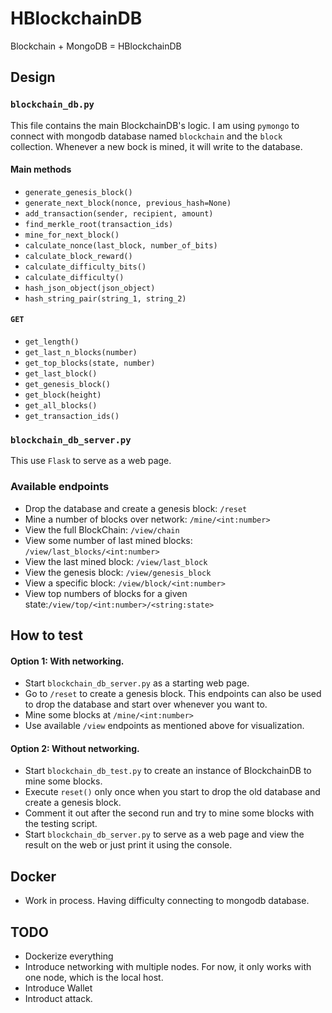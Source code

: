 # HBlockchainDB
Blockchain + MongoDB = HBlockchainDB

## Design

### `blockchain_db.py`
This file contains the main BlockchainDB's logic. I am using `pymongo` to connect with mongodb
database named `blockchain` and the `block` collection. Whenever a new bock is mined, it will
write to the database.  

#### Main methods
- `generate_genesis_block()`
- `generate_next_block(nonce, previous_hash=None)`
- `add_transaction(sender, recipient, amount)`
- `find_merkle_root(transaction_ids)`
- `mine_for_next_block()`
- `calculate_nonce(last_block, number_of_bits)`
- `calculate_block_reward()`
- `calculate_difficulty_bits()`
- `calculate_difficulty()`
- `hash_json_object(json_object)`
- `hash_string_pair(string_1, string_2)`

#### `GET`
- `get_length()`
- `get_last_n_blocks(number)`
- `get_top_blocks(state, number)`
- `get_last_block()`
- `get_genesis_block()`
- `get_block(height)`
- `get_all_blocks()`
- `get_transaction_ids()`

### `blockchain_db_server.py`
This use `Flask` to serve as a web page. 

### Available endpoints
- Drop the database and create a genesis block: `/reset`
- Mine a number of blocks over network: `/mine/<int:number>`
- View the full BlockChain: `/view/chain`
- View some number of last mined blocks: `/view/last_blocks/<int:number>`
- View the last mined block: `/view/last_block`
- View the genesis block: `/view/genesis_block`
- View a specific block: `/view/block/<int:number>`
- View top numbers of blocks for a given state:`/view/top/<int:number>/<string:state>`

## How to test
#### Option 1: With networking.
- Start `blockchain_db_server.py` as a starting web page.
- Go to `/reset` to create a genesis block. This endpoints can also be used to drop the database
and start over whenever you want to.
- Mine some blocks at `/mine/<int:number>`
- Use available `/view` endpoints as mentioned above for visualization.

#### Option 2: Without networking.
- Start `blockchain_db_test.py` to create an instance of BlockchainDB to mine some blocks.
- Execute `reset()` only once when you start to drop the old database and create a genesis block.
- Comment it out after the second run and try to mine some blocks with the testing script.
- Start `blockchain_db_server.py` to serve as a web page and view the result on the web or just
print it using the console.  

## Docker
- Work in process. Having difficulty connecting to mongodb database.

## TODO
- Dockerize everything
- Introduce networking with multiple nodes. For now, it only works with one node, which is
the local host.
- Introduce Wallet
- Introduct attack.
